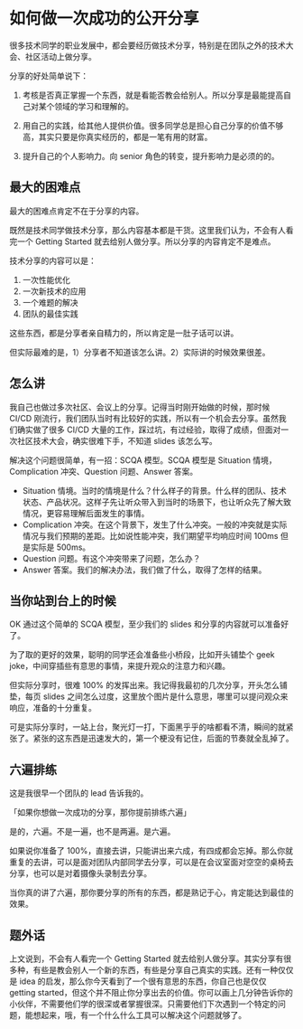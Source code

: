 # 如何做一次成功的公开分享

很多技术同学的职业发展中，都会要经历做技术分享，特别是在团队之外的技术大会、社区活动上做分享。

分享的好处简单说下：

1. 考核是否真正掌握一个东西，就是看能否教会给别人。所以分享是最能提高自己对某个领域的学习和理解的。

2. 用自己的实践，给其他人提供价值。很多同学总是担心自己分享的价值不够高，其实只要是你真实经历的，都是一笔有用的财富。

3. 提升自己的个人影响力。向 senior 角色的转变，提升影响力是必须的的。

## 最大的困难点

最大的困难点肯定不在于分享的内容。

既然是技术同学做技术分享，那么内容基本都是干货。这里我们认为，不会有人看完一个 Getting Started 就去给别人做分享。所以分享的内容肯定不是难点。

技术分享的内容可以是：

1. 一次性能优化
2. 一次新技术的应用
3. 一个难题的解决
4. 团队的最佳实践

这些东西，都是分享者亲自精力的，所以肯定是一肚子话可以讲。

但实际最难的是，1）分享者不知道该怎么讲。2）实际讲的时候效果很差。

## 怎么讲

我自己也做过多次社区、会议上的分享。记得当时刚开始做的时候，那时候 CI/CD 刚流行，我们团队当时有比较好的实践，所以有一个机会去分享。虽然我们确实做了很多 CI/CD 大量的工作，踩过坑，有过经验，取得了成绩，但面对一次社区技术大会，确实很难下手，不知道 slides 该怎么写。

解决这个问题很简单，有一招：SCQA 模型。SCQA 模型是 Situation 情境，Complication 冲突、Question 问题、Answer 答案。

* Situation 情境。当时的情境是什么？什么样子的背景。什么样的团队、技术状态、产品状况。这样子先让听众带入到当时的场景下，也让听众先了解大致情况，更容易理解后面发生的事情。
* Complication 冲突。在这个背景下，发生了什么冲突。一般的冲突就是实际情况与我们预期的差距。比如说性能冲突，我们期望平均响应时间 100ms 但是实际是 500ms。
* Question 问题。有这个冲突带来了问题，怎么办？
* Answer 答案。我们的解决办法，我们做了什么，取得了怎样的结果。

## 当你站到台上的时候

OK 通过这个简单的 SCQA 模型，至少我们的 slides 和分享的内容就可以准备好了。

为了取的更好的效果，聪明的同学还会准备些小桥段，比如开头铺垫个 geek joke，中间穿插些有意思的事情，来提升观众的注意力和兴趣。

但实际分享时，很难 100% 的发挥出来。我记得我最初的几次分享，开头怎么铺垫，每页 slides 之间怎么过度，这里放个图片是什么意思，哪里可以提问观众来响应，准备的十分重复。

可是实际分享时，一站上台，聚光灯一打，下面黑乎乎的啥都看不清，瞬间的就紧张了。紧张的这东西是迅速发大的，第一个梗没有记住，后面的节奏就全乱掉了。

## 六遍排练

这是我很早一个团队的 lead 告诉我的。

「如果你想做一次成功的分享，那你提前排练六遍」

是的，六遍。不是一遍，也不是两遍。是六遍。

如果说你准备了 100%，直接去讲，只能讲出来六成，有四成都会忘掉。那么你就重复的去讲，可以是面对团队内部同学去分享，可以是在会议室面对空空的桌椅去分享，也可以是对着摄像头录制去分享。

当你真的讲了六遍，那你要分享的所有的东西，都是熟记于心，肯定能达到最佳的效果。

## 题外话

上文说到，不会有人看完一个 Getting Started 就去给别人做分享。其实分享有很多种，有些是教会别人一个新的东西，有些是分享自己真实的实践。还有一种仅仅是 idea 的启发，那么你今天看到了一个很有意思的东西，你自己也是仅仅 getting started，但这个并不阻止你分享出去的价值。你可以画上几分钟告诉你的小伙伴，不需要他们学的很深或者掌握很深。只需要他们下次遇到一个特定的问题，能想起来，哦，有一个什么什么工具可以解决这个问题就够了。